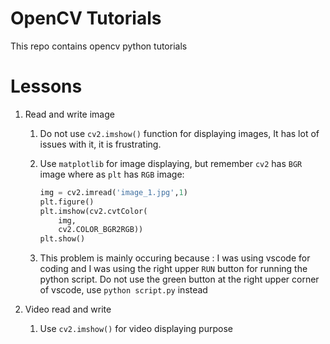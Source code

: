 # OpenCV Tutorials

This repo contains opencv python tutorials

# Lessons

1. Read and write image

    1. Do not use `cv2.imshow()` function for displaying images, It has lot of issues with it, it is frustrating.
    2. Use `matplotlib` for image displaying, but remember `cv2` has `BGR` image where as `plt` has `RGB` image:

        ```python
        img = cv2.imread('image_1.jpg',1)
        plt.figure()
        plt.imshow(cv2.cvtColor(
            img,
            cv2.COLOR_BGR2RGB))
        plt.show()
        ```

    3. This problem is mainly occuring because : I was using vscode for coding and I was using the right upper `RUN` button for running the python script. Do not use the green button at the right upper corner of vscode, use `python script.py` instead

2. Video read and write
    1. Use `cv2.imshow()` for video displaying purpose

